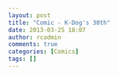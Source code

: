 ```yaml
---
layout: post
title: "Comic - K-Dog's 30th"
date: 2013-03-25 18:07
author: rcadmin
comments: true
categories: [Comics]
tags: []
---
```

<img src="http://dl.bitsmack.com/uploads/2013/03/20130325.jpg" alt="" title=""  class="alignnone size-full wp-image-2464" />
